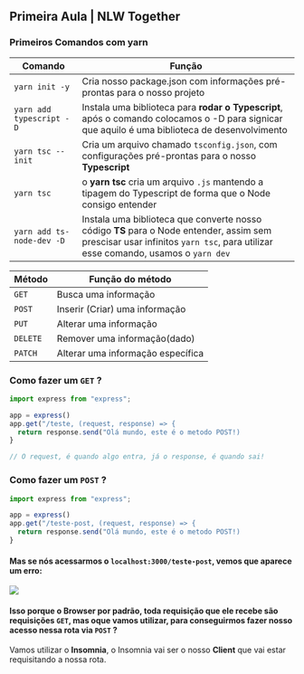 ## Primeira Aula | NLW Together

### Primeiros Comandos com yarn

Comando    |  Função
--------------- | -------------
```yarn init -y ``` | Cria nosso package.json com informações pré-prontas para o nosso projeto
```yarn add typescript -D ``` | Instala uma biblioteca para <strong>rodar o Typescript</strong>, após o comando colocamos o -D para signicar que aquilo é uma biblioteca de desenvolvimento
``` yarn tsc --init ``` | Cria um arquivo chamado ```tsconfig.json```, com configurações pré-prontas para o nosso <strong>Typescript</strong>
``` yarn tsc ``` | o <strong>yarn tsc</strong> cria um arquivo ```.js``` mantendo a tipagem do Typescript de forma que o Node consigo entender
``` yarn add ts-node-dev -D ```| Instala uma biblioteca que converte nosso código <strong>TS</strong> para o Node entender, assim sem prescisar usar infinitos ``` yarn tsc ```, para utilizar esse comando, usamos o ``` yarn dev ```
                 
                 
                 
  
Método | Função do método
---------------- | ---------------
``` GET ``` | Busca uma informação
``` POST ``` | Inserir (Criar) uma informação
``` PUT ``` | Alterar uma informação
``` DELETE ``` | Remover uma informação(dado)
``` PATCH ``` | Alterar uma informação específica

### Como fazer um ``` GET ``` ?

```ts
import express from "express";

app = express()
app.get("/teste, (request, response) => {
  return response.send("Olá mundo, este é o metodo POST!)
}

// O request, é quando algo entra, já o response, é quando sai!
```

### Como fazer um ``` POST ``` ?

```ts
import express from "express";

app = express()
app.get("/teste-post, (request, response) => {
  return response.send("Olá mundo, este é o metodo POST!)
}
```
#### Mas se nós acessarmos o ``` localhost:3000/teste-post ```, vemos que aparece um erro:

<img src="https://media.discordapp.net/attachments/784050272729169952/857262487421976586/unknown.png?width=882&height=468">

#### Isso porque o <strong>Browser</strong> por padrão, toda requisição que ele recebe são requisições ``` GET ```, mas oque vamos utilizar, para conseguirmos fazer nosso acesso nessa rota via ``` POST ``` ?

<p>Vamos utilizar o <strong>Insomnia</strong>, o Insomnia vai ser o nosso <strong>Client</strong> que vai estar requisitando a nossa rota.</p>
